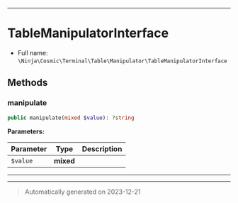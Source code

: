 ***

# TableManipulatorInterface





* Full name: `\Ninja\Cosmic\Terminal\Table\Manipulator\TableManipulatorInterface`



## Methods


### manipulate



```php
public manipulate(mixed $value): ?string
```








**Parameters:**

| Parameter | Type | Description |
|-----------|------|-------------|
| `$value` | **mixed** |  |





***


***
> Automatically generated on 2023-12-21
